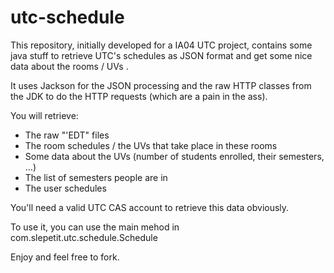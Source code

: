 utc-schedule
============

This repository, initially developed for a IA04 UTC project, contains some java stuff to retrieve UTC's schedules as JSON format and get some nice data about the rooms / UVs . 

It uses Jackson for the JSON processing and the raw HTTP classes from the JDK to do the HTTP requests (which are a pain in the ass).

You will retrieve:

* The raw "'EDT" files
* The room schedules / the UVs that take place in these rooms
* Some data about the UVs (number of students enrolled, their semesters, ...)
* The list of semesters people are in 
* The user schedules

You'll need a valid UTC CAS account to retrieve this data obviously.

To use it, you can use the main mehod in com.slepetit.utc.schedule.Schedule

Enjoy and feel free to fork.